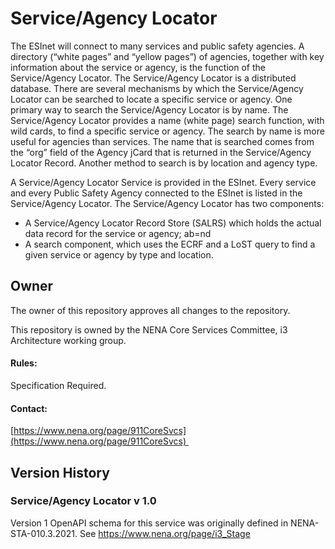 # Service/Agency Locator

The ESInet will connect to many services and public safety agencies. A directory (“white pages” and “yellow pages”) of agencies, together with key information about the service or agency, is the function of the Service/Agency Locator. The Service/Agency Locator is a distributed database. There are several mechanisms by which the Service/Agency Locator can be searched to locate a specific service or agency. One primary way to search the Service/Agency Locator is by name. The Service/Agency Locator provides a name (white page) search function, with wild cards, to find a specific service or agency. The search by name is more useful for agencies than services. The name that is searched comes from the “org” field of the Agency jCard that is returned in the Service/Agency Locator Record. Another method to search is by location and agency type. 

A Service/Agency Locator Service is provided in the ESInet. Every service and every Public Safety Agency connected to the ESInet is listed in the Service/Agency Locator. The Service/Agency Locator has two components:

* A Service/Agency Locator Record Store (SALRS) which holds the actual data record for the service or agency; ab=nd
* A search component, which uses the ECRF and a LoST query to find a given service or agency by type and location.

## Owner

The owner of this repository approves all changes to the repository. 

This repository is owned by the NENA Core Services Committee, i3 Architecture working group.

#### Rules:

Specification Required. 

#### Contact:

[https://www.nena.org/page/911CoreSvcs](https://www.nena.org/page/911CoreSvcs) 

## Version History

### Service/Agency Locator v 1.0

Version 1 OpenAPI schema for this service was originally defined in NENA-STA-010.3.2021. See https://www.nena.org/page/i3_Stage
